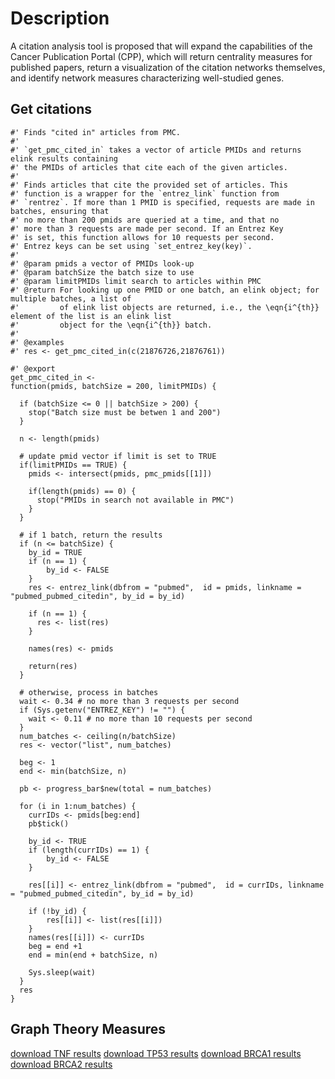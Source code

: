# Description

A citation analysis tool is proposed that will expand the capabilities of the Cancer Publication Portal (CPP), which will return centrality measures for published papers, return a visualization of the citation networks themselves, and identify network measures characterizing well-studied genes.

## **Get citations**
    #' Finds "cited in" articles from PMC.
    #'
    #' `get_pmc_cited_in` takes a vector of article PMIDs and returns elink results containing
    #' the PMIDs of articles that cite each of the given articles.
    #'
    #' Finds articles that cite the provided set of articles. This
    #' function is a wrapper for the `entrez_link` function from
    #' `rentrez`. If more than 1 PMID is specified, requests are made in batches, ensuring that
    #' no more than 200 pmids are queried at a time, and that no
    #' more than 3 requests are made per second. If an Entrez Key
    #' is set, this function allows for 10 requests per second.
    #' Entrez keys can be set using `set_entrez_key(key)`.
    #' 
    #' @param pmids a vector of PMIDs look-up 
    #' @param batchSize the batch size to use
    #' @param limitPMIDs limit search to articles within PMC
    #' @return For looking up one PMID or one batch, an elink object; for multiple batches, a list of 
    #'         of elink list objects are returned, i.e., the \eqn{i^{th}} element of the list is an elink list 
    #'         object for the \eqn{i^{th}} batch.
    #'
    #' @examples
    #' res <- get_pmc_cited_in(c(21876726,21876761))

    #' @export
    get_pmc_cited_in <-
    function(pmids, batchSize = 200, limitPMIDs) {
  
      if (batchSize <= 0 || batchSize > 200) {
        stop("Batch size must be betwen 1 and 200")
      } 
  
      n <- length(pmids)

      # update pmid vector if limit is set to TRUE
      if(limitPMIDs == TRUE) {
        pmids <- intersect(pmids, pmc_pmids[[1]])
    
        if(length(pmids) == 0) {
          stop("PMIDs in search not available in PMC")
        }
      }
    
      # if 1 batch, return the results
      if (n <= batchSize) {
        by_id = TRUE
        if (n == 1) {
            by_id <- FALSE
        }
        res <- entrez_link(dbfrom = "pubmed",  id = pmids, linkname = "pubmed_pubmed_citedin", by_id = by_id)
    
        if (n == 1) {
          res <- list(res)
        }
  
        names(res) <- pmids
    
        return(res)
      } 

      # otherwise, process in batches
      wait <- 0.34 # no more than 3 requests per second
      if (Sys.getenv("ENTREZ_KEY") != "") {
        wait <- 0.11 # no more than 10 requests per second
      }
      num_batches <- ceiling(n/batchSize)
      res <- vector("list", num_batches)
  
      beg <- 1
      end <- min(batchSize, n)
  
      pb <- progress_bar$new(total = num_batches)
  
      for (i in 1:num_batches) {
        currIDs <- pmids[beg:end]
        pb$tick()

        by_id <- TRUE
        if (length(currIDs) == 1) {
            by_id <- FALSE
        }

        res[[i]] <- entrez_link(dbfrom = "pubmed",  id = currIDs, linkname = "pubmed_pubmed_citedin", by_id = by_id)
    
        if (!by_id) {
            res[[i]] <- list(res[[i]])
        }
        names(res[[i]]) <- currIDs
        beg = end +1
        end = min(end + batchSize, n)
    
        Sys.sleep(wait)
      }
      res
    }

## Graph Theory Measures
[download TNF results](https://github.com/anaxisa/anaxisa.github.io/blob/master/TNFRES.csv)
[download TP53 results](https://github.com/anaxisa/anaxisa.github.io/blob/master/TP53RES.csv)
[download BRCA1 results](https://github.com/anaxisa/anaxisa.github.io/blob/master/brca1RES.csv)
[download BRCA2 results](https://github.com/anaxisa/anaxisa.github.io/blob/master/brca2RES.csv)

